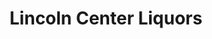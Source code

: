 ---
title: "Lincoln Center Liquors"
url: /lincoln-park/lincoln-center-liquors/
shop: Spirituosen
---